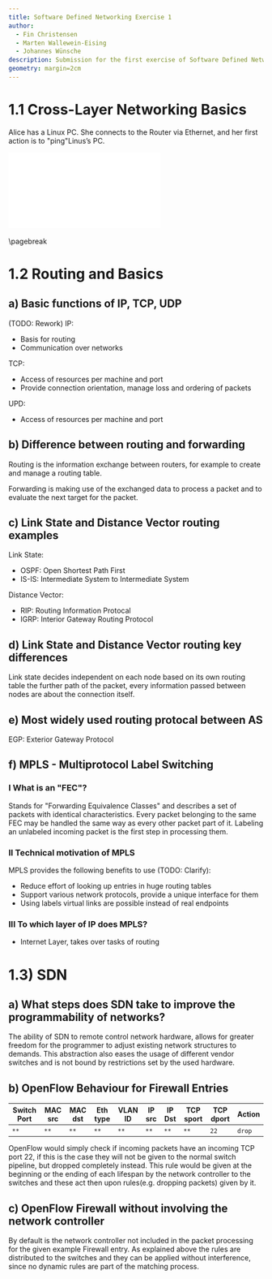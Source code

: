 ```yaml
---
title: Software Defined Networking Exercise 1
author:
  - Fin Christensen
  - Marten Wallewein-Eising
  - Johannes Wünsche
description: Submission for the first exercise of Software Defined Networking
geometry: margin=2cm
---
```


# 1.1 Cross-Layer Networking Basics

Alice has a Linux PC. She connects to the Router via Ethernet, and her first action is to "ping"Linus’s PC.

![](sdn11.pdf)

\pagebreak

# 1.2 Routing and Basics

## a) Basic functions of IP, TCP, UDP
 (TODO: Rework)
IP:

- Basis for routing
- Communication over networks

TCP: 

- Access of resources per machine and port
- Provide connection orientation, manage loss and ordering of packets

UPD:

- Access of resources per machine and port

## b) Difference between routing and forwarding
Routing is the information exchange between routers, for example to create and manage a routing table.

Forwarding is making use of the exchanged data to process a packet and to evaluate the next target for the packet.

## c) Link State and Distance Vector routing examples
Link State:

- OSPF: Open Shortest Path First
- IS-IS: Intermediate System to Intermediate System

Distance Vector:

- RIP: Routing Information Protocal
- IGRP: Interior Gateway Routing Protocol

## d) Link State and Distance Vector routing key differences

Link state decides independent on each node based on its own routing table the further path of the packet, every information passed between nodes are about the connection itself.

## e) Most widely used routing protocal between AS
EGP: Exterior Gateway Protocol

## f) MPLS - Multiprotocol Label Switching 

### I What is an "FEC"?

Stands for "Forwarding Equivalence Classes" and describes a set of packets with identical characteristics. Every packet belonging to the same FEC may be handled the same way as every other packet part of it. Labeling an unlabeled incoming packet is the first step in processing them. 


### II Technical motivation of MPLS

MPLS provides the following benefits to use  (TODO: Clarify):

- Reduce effort of looking up entries in huge routing tables
- Support various network protocols, provide a unique interface for them
- Using labels virtual links are possible instead of real endpoints

### III To which layer of IP does MPLS?

- Internet Layer, takes over tasks of routing

# 1.3) SDN

## a) What steps does SDN take to improve the programmability of networks?

The ability of SDN to remote control network hardware, allows for greater freedom for the programmer to adjust existing network structures to demands.
This abstraction also eases the usage of different vendor switches and is not bound by restrictions set by the used hardware.

## b) OpenFlow Behaviour for Firewall Entries

| Switch Port | MAC src | MAC dst | Eth type | VLAN ID | IP src | IP Dst | TCP sport | TCP dport | Action |
|-------------|---------|---------|----------|---------|--------|--------|-----------|-----------|--------|
| `**`        | `**`    | `**`    | `**`     | `**`    | `**`   | `**`   | `**`      | `22`      | `drop` |
OpenFlow would simply check if incoming packets have an incoming TCP port 22, if this is the case they will not be given to the normal switch pipeline, but dropped completely instead. This rule would be given at the beginning or the ending of each lifespan by the network controller to the switches and these act then upon rules(e.g. dropping packets) given by it.

## c) OpenFlow Firewall without involving the network controller

By default is the network controller not included in the packet processing for the given example Firewall entry. As explained above the rules are distributed to the switches and they can be applied without interference, since no dynamic rules are part of the matching process.
